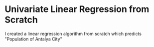 # Univariate Linear Regression from Scratch
 I created a linear regression algorithm from scratch which predicts "Population of Antalya City"
